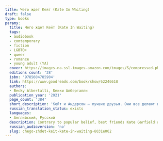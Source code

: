 ```yaml
---
title: Чего ждет Кейт (Kate In Waiting)
draft: false
type: books
params:
  title: Чего ждет Кейт (Kate In Waiting)
  tags:
  - audiobook
  - contemporary
  - fiction
  - LGBTQ+
  - queer
  - romance
  - young adult (YA)
  cover: https://images-na.ssl-images-amazon.com/images/S/compressed.photo.goodreads.com/books/1662323816i/62246618.jpg, https://images-na.ssl-images-amazon.com/images/S/compressed.photo.goodreads.com/books/1599810921i/48579405.jpg
  editions count: '28'
  isbn: '9785604785904'
  link: https://www.goodreads.com/book/show/62246618
  authors:
  - Becky Albertalli, Бекки Алберталли
  publication_year: '2021'
  page_count: '384'
  short_description: 'Кейт и Андерсон — лучшие друзья. Они все делают вместе: ходят на репетиции школьного театра, обсуждают жизненно важные вопросы и влюбляются в одних и тех же людей. Так и произошло с Мэттом Олсоном, которого они встретили в летнем лагере. Как оказалось, один краш на двоих — серьезное испытание для дружеских отношений. И возможно, последнее.'
  russian_translation_status: exists
  languages:
  - Английский, Русский
  description: Contrary to popular belief, best friends Kate Garfield and Anderson Walker are not codependent. Carpooling to and from theater rehearsals? Environmentally sound and efficient. Consulting each other on every single life decision? Basic good judgment. Pining for the same guys from afar? Shared crushes are more fun anyway. But when Kate and Andy’s latest long-distance crush shows up at their school, everything goes off script. Matt Olsson is talented and sweet, and Kate likes him. She really likes him. The only problem? So does Anderson. Turns out, communal crushes aren’t so fun when real feelings are involved. This one might even bring the curtains down on Kate and Anderson’s friendship.
  russian_audioversion: 'no'
  slug: chego-zhdet-keit-kate-in-waiting-8031e002
---
```

